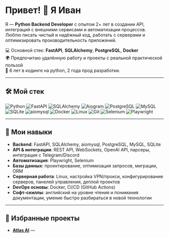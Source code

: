 # Привет! 👋 Я Иван

Я — **Python Backend Developer** с опытом 2+ лет в создании API, интеграций с внешними сервисами и автоматизации процессов.  
Люблю писать чистый и надёжный код, работать с серверами и оптимизировать производительность приложений.  

💻 Основной стек: **FastAPI**, **SQLAlchemy**, **PostgreSQL**, **Docker**  
🌍 Предпочитаю удалённую работу и проекты с реальной практической пользой  
📅 6 лет в кодинге на python, 2 года прод разработки.

---

## 🛠 Мой стек
![Python](https://img.shields.io/badge/Python-3776AB?style=flat&logo=python&logoColor=white)
![FastAPI](https://img.shields.io/badge/FastAPI-009688?style=flat&logo=fastapi&logoColor=white)
![SQLAlchemy](https://img.shields.io/badge/SQLAlchemy-646464?style=flat&logo=python&logoColor=white)
![Aiogram](https://img.shields.io/badge/Aiogram-2CA5E0?style=flat&logo=telegram&logoColor=white)
![PostgreSQL](https://img.shields.io/badge/PostgreSQL-336791?style=flat&logo=postgresql&logoColor=white)
![MySQL](https://img.shields.io/badge/MySQL-4479A1?style=flat&logo=mysql&logoColor=white)
![SQLite](https://img.shields.io/badge/SQLite-003B57?style=flat&logo=sqlite&logoColor=white)
![aiomysql](https://img.shields.io/badge/aiomysql-007ACC?style=flat&logo=python&logoColor=white)
![Docker](https://img.shields.io/badge/Docker-2496ED?style=flat&logo=docker&logoColor=white)
![Linux](https://img.shields.io/badge/Linux-FCC624?style=flat&logo=linux&logoColor=black)
![Git](https://img.shields.io/badge/Git-F05032?style=flat&logo=git&logoColor=white)
![Selenium](https://img.shields.io/badge/Selenium-43B02A?style=flat&logo=selenium&logoColor=white)
![Playwright](https://img.shields.io/badge/Playwright-2EAD33?style=flat&logo=microsoft&logoColor=white)

---

## 🚀 Мои навыки
- **Backend**: FastAPI, SQLAlchemy, aiomysql, PostgreSQL, MySQL, SQLite  
- **API & интеграции**: REST API, WebSockets, OpenAI API, парсеры, интеграция с Telegram/Discord  
- **Автоматизация**: Playwright, Selenium  
- **Базы данных**: проектирование, оптимизация запросов, миграции, ORM  
- **Серверная работа**: Linux, настройка VPN/прокси, конфигурирование серверов, панелей управления, деплой проектов  
- **DevOps основы**: Docker, CI/CD (GitHub Actions)  
- **Софт-скиллы**: английский на уровне чтения и понимания документации, умение быстро разбираться в новой технологии

---

## 📌 Избранные проекты
- [**Atlas AI**](https://atlas-ai.ru) —
